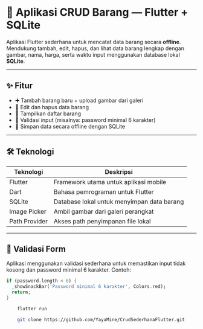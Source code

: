 # 📱 Aplikasi CRUD Barang — Flutter + SQLite

Aplikasi Flutter sederhana untuk mencatat data barang secara **offline**. Mendukung tambah, edit, hapus, dan lihat data barang lengkap dengan gambar, nama, harga, serta waktu input menggunakan database lokal **SQLite**.

---

## ✨ Fitur

- ➕ Tambah barang baru + upload gambar dari galeri
- 📝 Edit dan hapus data barang
- 📃 Tampilkan daftar barang
- 🧠 Validasi input (misalnya: password minimal 6 karakter)
- 💾 Simpan data secara offline dengan SQLite

---

## 🛠️ Teknologi

| Teknologi     | Deskripsi                                  |
| ------------- | ------------------------------------------ |
| Flutter       | Framework utama untuk aplikasi mobile      |
| Dart          | Bahasa pemrograman untuk Flutter           |
| SQLite        | Database lokal untuk menyimpan data barang |
| Image Picker  | Ambil gambar dari galeri perangkat         |
| Path Provider | Akses path penyimpanan file lokal          |

---

## 🔐 Validasi Form

Aplikasi menggunakan validasi sederhana untuk memastikan input tidak kosong dan password minimal 6 karakter. Contoh:

```dart
if (password.length < 6) {
  _showSnackBar('Password minimal 6 karakter', Colors.red);
  return;
}
```

```bash
    flutter run

    git clone https://github.com/YayaMine/CrudSederhanaFlutter.git
```
